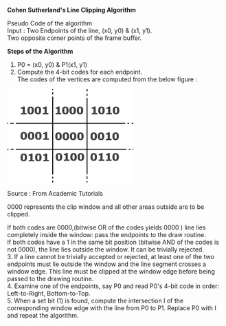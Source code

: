 **Cohen Sutherland's Line Clipping Algorithm**  

Pseudo Code of the algorithm  
Input : Two Endpoints of the line, (x0, y0) & (x1, y1).  
Two opposite corner points of the frame buffer.  

**Steps of the Algorithm**  

 1. P0 = (x0, y0) & P1(x1, y1)  
 2. Compute the 4-bit codes for each endpoint.  
 The codes of the vertices are computed from the below figure :     

  <img  src="images/code-block.png">

  Source : From Academic Tutorials

  0000 represents the clip window and all other areas outside are to be clipped.  
 
  If both codes are 0000,(bitwise OR of the codes yields 0000 ) line lies completely inside the window: pass the endpoints to the draw routine.  
  If both codes have a 1 in the same bit position (bitwise AND of the codes is not 0000), the line lies outside the window. It can be trivially rejected.    
 3. If a line cannot be trivially accepted or rejected, at least one of the two endpoints must lie outside the window and the line segment crosses a window edge. This line must be clipped at the window edge before being passed to the drawing routine.  
 4. Examine one of the endpoints, say P0 and read  P0's 4-bit code in order: Left-to-Right, Bottom-to-Top.  
 5. When a set bit (1) is found, compute the intersection I of the corresponding window edge with the line from P0 to P1. Replace P0 with I and repeat the algorithm.  

